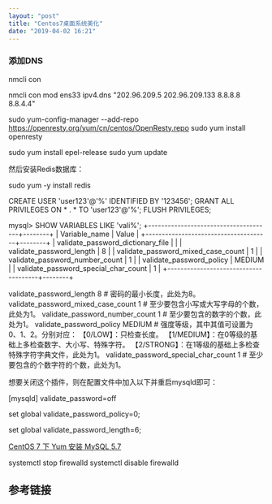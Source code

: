 ```yaml
---
layout: "post"
title: "Centos7桌面系统美化"
date: "2019-04-02 16:21"
---
```



### 添加DNS

nmcli con

nmcli con mod ens33 ipv4.dns "202.96.209.5 202.96.209.133 8.8.8.8 8.8.4.4"


sudo yum-config-manager --add-repo https://openresty.org/yum/cn/centos/OpenResty.repo
sudo yum install openresty


sudo yum install epel-release
sudo yum update

然后安装Redis数据库：

sudo yum -y install redis



CREATE USER 'user123'@'%' IDENTIFIED BY '123456';
GRANT ALL PRIVILEGES ON * . * TO 'user123'@'%';
FLUSH PRIVILEGES;


mysql> SHOW VARIABLES LIKE 'vali%';
+--------------------------------------+--------+
| Variable_name                        | Value  |
+--------------------------------------+--------+
| validate_password_dictionary_file    |        |
| validate_password_length             | 8      |
| validate_password_mixed_case_count   | 1      |
| validate_password_number_count       | 1      |
| validate_password_policy             | MEDIUM |
| validate_password_special_char_count | 1      |
+--------------------------------------+--------+


validate_password_length 8 # 密码的最小长度，此处为8。
validate_password_mixed_case_count 1 # 至少要包含小写或大写字母的个数，此处为1。
validate_password_number_count 1 # 至少要包含的数字的个数，此处为1。
validate_password_policy MEDIUM # 强度等级，其中其值可设置为0、1、2。分别对应：
【0/LOW】：只检查长度。
【1/MEDIUM】：在0等级的基础上多检查数字、大小写、特殊字符。
【2/STRONG】：在1等级的基础上多检查特殊字符字典文件，此处为1。
validate_password_special_char_count 1 # 至少要包含的个数字符的个数，此处为1。

想要关闭这个插件，则在配置文件中加入以下并重启mysqld即可：

[mysqld]
validate_password=off


set global validate_password_policy=0;

set global validate_password_length=6;

[CentOS 7 下 Yum 安装 MySQL 5.7](https://qizhanming.com/blog/2017/05/10/centos-7-yum-install-mysql-57)


systemctl stop firewalld
systemctl disable firewalld



## 参考链接

